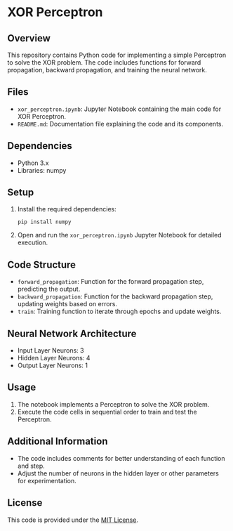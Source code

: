
# XOR Perceptron

## Overview

This repository contains Python code for implementing a simple Perceptron to solve the XOR problem. The code includes functions for forward propagation, backward propagation, and training the neural network.

## Files

* `xor_perceptron.ipynb`: Jupyter Notebook containing the main code for XOR Perceptron.
* `README.md`: Documentation file explaining the code and its components.

## Dependencies

* Python 3.x
* Libraries: numpy

## Setup

1. Install the required dependencies:
   <pre><div class="bg-black rounded-md"><div class="flex items-center relative text-gray-200 bg-gray-800 dark:bg-token-surface-primary px-4 py-2 text-xs font-sans justify-between rounded-t-md"></div><div class="p-4 overflow-y-auto"><code class="!whitespace-pre hljs language-bash">pip install numpy
   </code></div></div></pre>
2. Open and run the `xor_perceptron.ipynb` Jupyter Notebook for detailed execution.

## Code Structure

* `forward_propagation`: Function for the forward propagation step, predicting the output.
* `backward_propagation`: Function for the backward propagation step, updating weights based on errors.
* `train`: Training function to iterate through epochs and update weights.

## Neural Network Architecture

* Input Layer Neurons: 3
* Hidden Layer Neurons: 4
* Output Layer Neurons: 1

## Usage

1. The notebook implements a Perceptron to solve the XOR problem.
2. Execute the code cells in sequential order to train and test the Perceptron.

## Additional Information

* The code includes comments for better understanding of each function and step.
* Adjust the number of neurons in the hidden layer or other parameters for experimentation.

## License

This code is provided under the [MIT License]().

